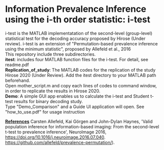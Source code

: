 # Information Prevalence Inference using the i-th order statistic: i-test
i-test is the MATLAB implementatation of the second-level (group-level) statistical test for the decoding accuracy proposed by Hirose (Under review). i-test is an extension of "Permutation-based prevalence inference using the minimum statistic", proposed by Allefeld et al., 2016<br>
This repository include three subdirectories.<br>
<b>itest</b>: includes four MATLAB function files for the i-test. For detail, see readme.pdf<br>
<b> Replication_of_study</b>: The MATLAB codes for the replication of the study Hirose 2020 (Under Review). Add the itest directory to your MATLAB path beforehand.<br>
Open mother_script.m and copy each lines of codes to command window, in order to replicate the results in Hirose 2020.<br>
<b>Demo</b>: A simple GUI app enables us to calculate the i-test and Student t-test results for binary decoding study.<br>
Type "Demo_Comparison" and a Guide UI application will open. See "how_to_use.pdf" for usage instruction <br>

<u><b>References</b></u>
Carsten Allefeld, Kai Görgen and John-Dylan Haynes, 'Valid population inference for information-based imaging: From the second-level t-test to prevalence inference', NeuroImage 2016, https://doi.org/10.1016/j.neuroimage.2016.07.040. https://github.com/allefeld/prevalence-permutation/).
